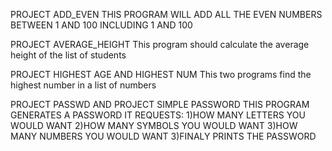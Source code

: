 PROJECT ADD_EVEN
THIS PROGRAM WILL ADD ALL THE EVEN NUMBERS BETWEEN 1 AND 100 INCLUDING 1 AND 100

PROJECT AVERAGE_HEIGHT
This program should calculate the average height of the list of students

PROJECT HIGHEST AGE AND HIGHEST NUM
This two programs find the highest number in a list of numbers

PROJECT PASSWD AND PROJECT SIMPLE PASSWORD
THIS PROGRAM GENERATES A PASSWORD
IT REQUESTS:
1)HOW MANY LETTERS YOU WOULD WANT
2)HOW MANY SYMBOLS YOU WOULD WANT
3)HOW MANY NUMBERS YOU WOULD WANT
3)FINALY  PRINTS THE PASSWORD
